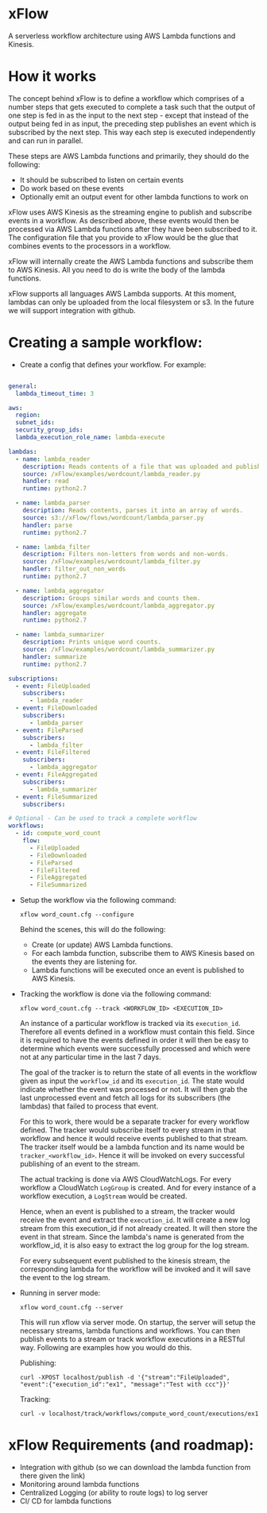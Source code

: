 
xFlow
=====
A serverless workflow architecture using AWS Lambda functions and Kinesis.


How it works
============
The concept behind xFlow is to define a workflow which comprises of
a number steps that gets executed to complete a task such that the output
of one step is fed in as the input to the next step - except that instead of the
output being fed in as input, the preceding step publishes an event which is subscribed
by the next step. This way each step is executed independently and can run in parallel.

These steps are AWS Lambda functions and primarily, they should do the following:

- It should be subscribed to listen on certain events
- Do work based on these events
- Optionally emit an output event for other lambda functions to work on

xFlow uses AWS Kinesis as the streaming engine to publish and subscribe events in a workflow.
As described above, these events would then be processed via AWS Lambda functions after they
have been subscribed to it. The configuration file that you provide to xFlow would be the glue
that combines events to the processors in a workflow.

xFlow will internally create the AWS Lambda functions and subscribe them to AWS Kinesis.
All you need to do is write the body of the lambda functions.

xFlow supports all languages AWS Lambda supports. At this moment, lambdas can only be
uploaded from the local filesystem or s3. In the future we will support integration with
github.


Creating a sample workflow:
==========================

- Create a config that defines your workflow. For example:

```yaml

general:
  lambda_timeout_time: 3

aws:
  region:
  subnet_ids:
  security_group_ids:
  lambda_execution_role_name: lambda-execute

lambdas:
  - name: lambda_reader
    description: Reads contents of a file that was uploaded and publishes those contents.
    source: /xFlow/examples/wordcount/lambda_reader.py
    handler: read
    runtime: python2.7

  - name: lambda_parser
    description: Reads contents, parses it into an array of words.
    source: s3://xFlow/flows/wordcount/lambda_parser.py
    handler: parse
    runtime: python2.7

  - name: lambda_filter
    description: Filters non-letters from words and non-words.
    source: /xFlow/examples/wordcount/lambda_filter.py
    handler: filter_out_non_words
    runtime: python2.7

  - name: lambda_aggregator
    description: Groups similar words and counts them.
    source: /xFlow/examples/wordcount/lambda_aggregator.py
    handler: aggregate
    runtime: python2.7

  - name: lambda_summarizer
    description: Prints unique word counts.
    source: /xFlow/examples/wordcount/lambda_summarizer.py
    handler: summarize
    runtime: python2.7

subscriptions:
  - event: FileUploaded
    subscribers:
      - lambda_reader
  - event: FileDownloaded
    subscribers:
      - lambda_parser
  - event: FileParsed
    subscribers:
      - lambda_filter
  - event: FileFiltered
    subscribers:
      - lambda_aggregator
  - event: FileAggregated
    subscribers:
      - lambda_summarizer
  - event: FileSummarized
    subscribers:

# Optional - Can be used to track a complete workflow
workflows:
  - id: compute_word_count
    flow:
      - FileUploaded
      - FileDownloaded
      - FileParsed
      - FileFiltered
      - FileAggregated
      - FileSummarized
```

- Setup the workflow via the following command:

  `xflow word_count.cfg --configure`

  Behind the scenes, this will do the following:
  - Create (or update) AWS Lambda functions.
  - For each lambda function, subscribe them to AWS Kinesis based on the events they are listening for.
  - Lambda functions will be executed once an event is published to AWS Kinesis.

- Tracking the workflow is done via the following command:

  `xflow word_count.cfg --track <WORKFLOW_ID> <EXECUTION_ID>`

  An instance of a particular workflow is tracked via its `execution_id`. Therefore all events defined
  in a workflow must contain this field. Since it is required to have the events defined in order it
  will then be easy to determine which events were successfully processed and which were not at any
  particular time in the last 7 days.

  The goal of the tracker is to return the state of all events in the workflow given as input
  the `workflow_id` and its `execution_id`. The state would indicate whether the event was processed or not.
  It will then grab the last unprocessed event and fetch all logs for its subscribers (the lambdas) that failed
  to process that event.

  For this to work, there would be a separate tracker for every workflow defined. The tracker would subscribe
  itself to every stream in that workflow and hence it would receive events published to that stream. The tracker itself would be a lambda function and its name would be `tracker_<workflow_id>`. Hence it will be invoked on every
  successful publishing of an event to the stream.

  The actual tracking is done via AWS CloudWatchLogs. For every workflow a CloudWatch `LogGroup` is created. And for every instance of a workflow execution, a `LogStream` would be created.

  Hence, when an event is published to a stream, the tracker would receive the event and extract the
  `execution_id`. It will create a new log stream from this execution_id if not already created. It will
  then store the event in that stream. Since the lambda's name is generated from the workflow_id, it is also
  easy to extract the log group for the log stream.

  For every subsequent event published to the kinesis stream, the corresponding lambda for the workflow will be invoked and it will save the event to the log stream.

- Running in server mode:

  `xflow word_count.cfg --server`

  This will run xflow via server mode. On startup, the server will setup the necessary streams, lambda functions and workflows. You can then publish events to a stream or track workflow executions in a RESTful way. Following are examples how you would do this.

  Publishing:

  `curl -XPOST localhost/publish -d '{"stream":"FileUploaded", "event":{"execution_id":"ex1", "message":"Test with ccc"}}'`

  Tracking:

  `curl -v localhost/track/workflows/compute_word_count/executions/ex1`


xFlow Requirements (and roadmap):
=================================
- Integration with github (so we can download the lambda function from there given the link)
- Monitoring around lambda functions
- Centralized Logging (or ability to route logs) to log server
- CI/ CD for lambda functions

